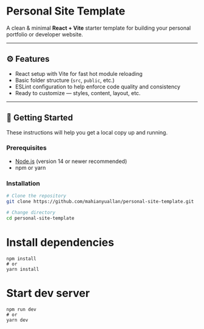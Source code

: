 # Personal Site Template

A clean & minimal **React + Vite** starter template for building your personal portfolio or developer website.

---

## ⚙️ Features

- React setup with Vite for fast hot module reloading  
- Basic folder structure (`src`, `public`, etc.)  
- ESLint configuration to help enforce code quality and consistency  
- Ready to customize — styles, content, layout, etc.  

---

## 🚀 Getting Started

These instructions will help you get a local copy up and running.

### Prerequisites

- [Node.js](https://nodejs.org/) (version 14 or newer recommended)  
- npm or yarn

### Installation

```bash
# Clone the repository
git clone https://github.com/mahianyuallan/personal-site-template.git

# Change directory
cd personal-site-template
```

# Install dependencies
```
npm install
# or
yarn install
```

# Start dev server
```
npm run dev
# or
yarn dev
```

